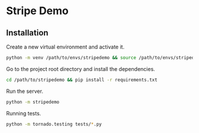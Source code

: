 Stripe Demo
===========


Installation
------------

Create a new virtual environment and activate it.

```bash
python -m venv /path/to/envs/stripedemo && source /path/to/envs/stripedemo/bin/activate
```

Go to the project root directory and install the dependencies.

```bash
cd /path/to/stripedemo && pip install -r requirements.txt
```

Run the server.

```bash
python -m stripedemo
```

Running tests.

```bash
python -m tornado.testing tests/*.py
```